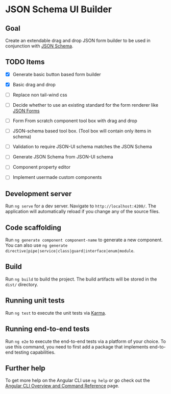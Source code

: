 # JSON Schema UI Builder

## Goal

Create an extendable drag and drop JSON form builder to be used in conjunction with [JSON Schema](https://json-schema.org).


## TODO Items

- [x] Generate basic button based form builder
- [x] Basic drag and drop
- [ ] Replace non tail-wind css
- [ ] Decide whether to use an existing standard for the form renderer like [JSON Forms](https://jsonforms.io)
- [ ] Form From scratch component tool box with drag and drop
- [ ] JSON-schema based tool box. (Tool box will contain only items in schema)
- [ ] Validation to require JSON-UI schema matches the JSON Schema
- [ ] Generate JSON Schema from JSON-UI schema
- [ ] Component property editor
- [ ] Implement usermade custom components



## Development server

Run `ng serve` for a dev server. Navigate to `http://localhost:4200/`. The application will automatically reload if you change any of the source files.

## Code scaffolding

Run `ng generate component component-name` to generate a new component. You can also use `ng generate directive|pipe|service|class|guard|interface|enum|module`.

## Build

Run `ng build` to build the project. The build artifacts will be stored in the `dist/` directory.

## Running unit tests

Run `ng test` to execute the unit tests via [Karma](https://karma-runner.github.io).

## Running end-to-end tests

Run `ng e2e` to execute the end-to-end tests via a platform of your choice. To use this command, you need to first add a package that implements end-to-end testing capabilities.

## Further help

To get more help on the Angular CLI use `ng help` or go check out the [Angular CLI Overview and Command Reference](https://angular.io/cli) page.

